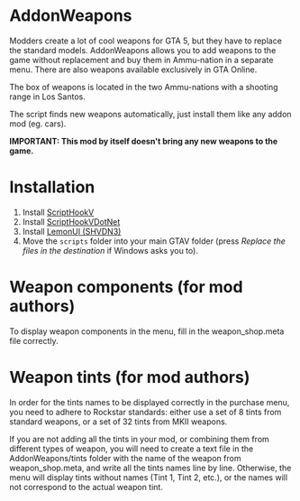 # AddonWeapons
Modders create a lot of cool weapons for GTA 5, but they have to replace the standard models. AddonWeapons allows you to add weapons to the game without replacement and buy them in Ammu-nation in a separate menu. There are also weapons available exclusively in GTA Online.

The box of weapons is located in the two Ammu-nations with a shooting range in Los Santos.

The script finds new weapons automatically, just install them like any addon mod (eg. cars).

**IMPORTANT: This mod by itself doesn't bring any new weapons to the game.**
# Installation
1. Install [ScriptHookV](http://dev-c.com/gtav/scripthookv/)
2. Install [ScriptHookVDotNet](https://github.com/scripthookvdotnet/scripthookvdotnet/releases/latest)
3. Install [LemonUI (SHVDN3)](https://github.com/LemonUIbyLemon/LemonUI/releases/latest)
4. Move the `scripts` folder into your main GTAV folder (press _Replace the files in the destination_ if Windows asks you to).


# Weapon components (for mod authors)
To display weapon components in the menu, fill in the weapon_shop.meta file correctly.

# Weapon tints (for mod authors)
In order for the tints names to be displayed correctly in the purchase menu, you need to adhere to Rockstar standards: either use a set of 8 tints from standard weapons, or a set of 32 tints from MKII weapons.

If you are not adding all the tints in your mod, or combining them from different types of weapon, you will need to create a text file in the AddonWeapons/tints folder with the name of the weapon from weapon_shop.meta, and write all the tints names line by line. Otherwise, the menu will display tints without names (Tint 1, Tint 2, etc.), or the names will not correspond to the actual weapon tint.
